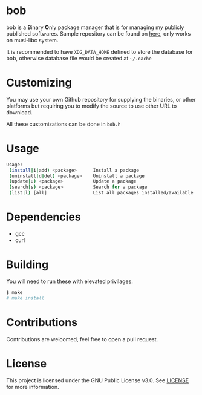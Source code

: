 # bob

bob is a **B**inary **O**nly package manager that is for managing my publicly published softwares. Sample repository can be found on [here](https://github.com/night0721/bob-packages), only works on musl-libc system.

It is recommended to have `XDG_DATA_HOME` defined to store the database for bob, otherwise database file would be created at `~/.cache`

# Customizing

You may use your own Github repository for supplying the binaries, or other platforms but requiring you to modify the source to use other URL to download.

All these customizations can be done in `bob.h`

# Usage
```sh
Usage:
 (install|i|add) <package>	    Install a package
 (uninstall|d|del) <package>	Uninstall a package
 (update|u) <package>		    Update a package
 (search|s) <package>		    Search for a package
 (list|l) [all] 		        List all packages installed/available
```

# Dependencies

- gcc
- curl

# Building

You will need to run these with elevated privilages.

```sh
$ make 
# make install
```

# Contributions
Contributions are welcomed, feel free to open a pull request.

# License
This project is licensed under the GNU Public License v3.0. See [LICENSE](https://github.com/night0721/bob/blob/master/LICENSE) for more information.
